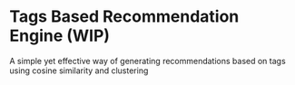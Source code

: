 # Tags Based Recommendation Engine (WIP)
A simple yet effective way of generating recommendations based on tags using cosine similarity and clustering
